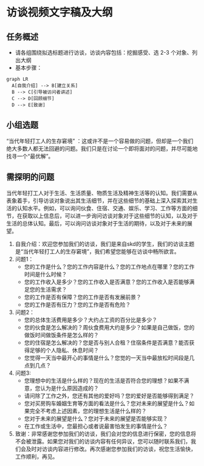 # 访谈视频文字稿及大纲
## 任务概述
- 请各组围绕拟选标题进行访谈，访谈内容包括：挖掘感受、选 2-3 个对象、列出大纲
- 基本步骤：
```mermaid
graph LR
  A[自我介绍] --> B[建立关系]
  B --> C[引导被访问者讲述]
  C --> D[回顾细节]
  D --> E[致谢]
```
## 小组选题
“当代年轻打工人的生存窘境” ：这或许不是一个容易做的问题，但却是一个我们绝大多数人都无法回避的问题。我们只是在讨论一个即将面对的问题，并尽可能地找寻一个“最优解”。
## 需探明的问题
当代年轻打工人对于生活、生活质量、物质生活及精神生活等的认知。我们需要从表象着手，引导访谈对象说出其生活细节，并在这些细节的基础上深入探索其对生活的认知水平。例如，可以询问伙食、住宿、交通、娱乐、学习、工作等方面的细节，在获取以上信息后，可以进一步询问访谈对象对于这些细节的认知，以及对于生活的总体认知。最后，可以询问访谈对象对于生活的期待，以及对于未来的展望。

1. 自我介绍：欢迎您参加我们的访谈，我们是来自skd的学生，我们的访谈主题是“当代年轻打工人的生存窘境”，我们希望您能够在访谈中畅所欲言。
2. 问题1：
   - 您的工作是什么？您的工作内容是什么？您的工作地点在哪里？您的工作时间是什么时候？
   - 您的工作收入是多少？您的工作收入是否满意？您的工作收入是否能够满足您的生活需求？
   - 您的工作是否有保障？您的工作是否有发展前景？
   - 您的工作是否有压力？您的工作是否有危险？
3. 问题2：
   - 您的总体生活费用是多少？大约占工资的百分比是多少？
   - 您的伙食是怎么解决的？周伙食费用大约是多少？如果是自己做饭，您的做饭时间做饭条件是怎么样的？
   - 您的住宿是怎么解决的？您是否与别人合租？住宿条件是否满意？能否获得足够的个人隐私、休息时间？
   - 您觉得一天当中最开心的事情是什么？您觉的一天当中最放松时间段是几点到几点？
4. 问题3:
   - 您理想中的生活是什么样的？现在的生活是否符合您的理想？如果不满意，您认为是什么原因造成的？
   - 请问除了工作之外，您还有其他的爱好吗？您的爱好是否能够得到满足？
   - 您对买房购车婚姻生育等方面的看法是什么？您对未来的展望是什么？如果完全不考虑上述因素，您的理想生活是什么样的？
   - 您对于未来的展望是什么？您对于未来的展望是否能够实现？
   - 在工作或生活中，您最担心或者说最害怕发生的事情是什么？
5. 致谢：非常感谢您参加我们的访谈，我们会对您的信息进行保密，您的信息将不会被泄露。如果您对我们的访谈内容有任何异议，您可以随时联系我们，我们会及时对访谈内容进行修改。再次感谢您参加我们的访谈，祝您生活愉快，工作顺利，再见。
